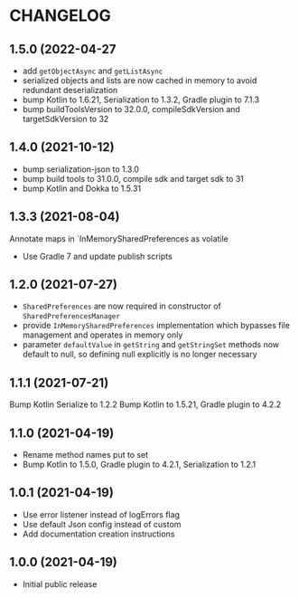 # CHANGELOG

## 1.5.0 (2022-04-27
* add `getObjectAsync` and `getListAsync`
* serialized objects and lists are now cached in memory to avoid redundant deserialization
* bump Kotlin to 1.6.21, Serialization to 1.3.2, Gradle plugin to 7.1.3
* bump buildToolsVersion to 32.0.0, compileSdkVersion and targetSdkVersion to 32

## 1.4.0 (2021-10-12)
* bump serialization-json to 1.3.0
* bump build tools to 31.0.0, compile sdk and target sdk to 31
* bump Kotlin and Dokka to 1.5.31

## 1.3.3 (2021-08-04)
 Annotate maps in `InMemorySharedPreferences as volatile
* Use Gradle 7 and update publish scripts

## 1.2.0 (2021-07-27)
* `SharedPreferences` are now required in constructor of `SharedPreferencesManager`
* provide `InMemorySharedPreferences` implementation which bypasses file management and operates 
  in memory only
* parameter `defaultValue` in `getString` and `getStringSet` methods now default to null, so 
  defining null explicitly is no longer necessary

## 1.1.1 (2021-07-21)
Bump Kotlin Serialize to 1.2.2
Bump Kotlin to 1.5.21, Gradle plugin to 4.2.2

## 1.1.0 (2021-04-19)
* Rename method names put to set
* Bump Kotlin to 1.5.0, Gradle plugin to 4.2.1, Serialization to 1.2.1

## 1.0.1 (2021-04-19)
* Use error listener instead of logErrors flag
* Use default Json config instead of custom
* Add documentation creation instructions

## 1.0.0 (2021-04-19)
* Initial public release
